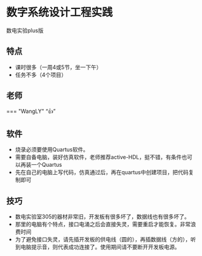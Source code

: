 # 数字系统设计工程实践

数电实验plus版

## 特点

- 课时很多（一周4或5节，坐一下午）
- 任务不多（4个项目）

## 老师

=== "WangLY"
    “👍”

## 软件

- 烧录必须要使用Quartus软件。
- 需要自备电脑，装好仿真软件，老师推荐active-HDL，挺不错，有条件也可以再装一个Quartus
- 先在自己的电脑上写代码，仿真通过后，再在quartus中创建项目，把代码复制即可

## 技巧

- 数电实验室305的器材非常旧，开发板有很多坏了，数据线也有很多坏了。
- 那里的电脑有个特点，接口电涌之后会直接失灵，需要重启才能恢复。非常浪费时间
- 为了避免接口失灵，请先插开发板的供电线（圆的），再插数据线（方的），听到电脑提示音，则代表成功连接了。使用期间请不要断开开发板电源。
